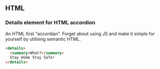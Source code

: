 ## HTML

### Details element for HTML accordion

An HTML first "accordian". Forget about using JS and make it simple for yourself by utilising semantic HTML.

```html
<details>
  <summary>What?</summary>
  Stay Home Stay Safe!
</details>
```
